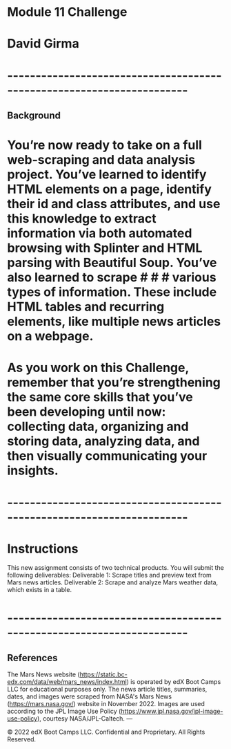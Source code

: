 # Module 11 Challenge
# David Girma

# ----------------------------------------------------------------------

## Background

# You’re now ready to take on a full web-scraping and data analysis project. You’ve learned to identify HTML elements on a page, identify their id and class attributes, and use this knowledge to extract information via both automated browsing with Splinter and HTML parsing with Beautiful Soup. You’ve also learned to scrape # # # various types of information. These include HTML tables and recurring elements, like multiple news articles on a webpage.
# As you work on this Challenge, remember that you’re strengthening the same core skills that you’ve been developing until now: collecting data, organizing and storing data, analyzing data, and then visually communicating your insights.

# ----------------------------------------------------------------------

# Instructions

This new assignment consists of two technical products. You will submit the following deliverables:
Deliverable 1: Scrape titles and preview text from Mars news articles.
Deliverable 2: Scrape and analyze Mars weather data, which exists in a table.


# ----------------------------------------------------------------------

## References

The Mars News website (https://static.bc-edx.com/data/web/mars_news/index.html) is operated by edX Boot Camps LLC for educational purposes only. The news article titles, summaries, dates, and images were scraped from NASA's Mars News (https://mars.nasa.gov/) website in November 2022. Images are used according to the JPL Image Use Policy (https://www.jpl.nasa.gov/jpl-image-use-policy), courtesy NASA/JPL-Caltech.
—

© 2022 edX Boot Camps LLC. Confidential and Proprietary. All Rights Reserved.
